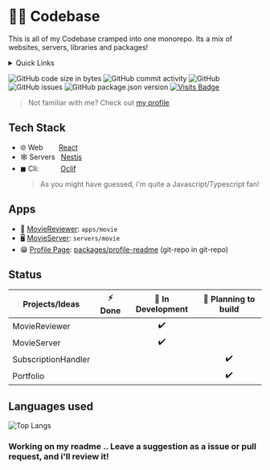 # 🧑‍💻 Codebase

This is all of my Codebase cramped into one monorepo.
Its a mix of websites, servers, libraries and packages!

<details>
  <summary>Quick Links</summary>
  <br />
  <ul>
    <li><a href="https://github.com/VincentThomas06/Codebase#Tech-stack">Tech stack</a></li>
    <li><a href="https://github.com/VincentThomas06/Codebase#Apps">Apps in codebase</a></li>
    <li><a href="https://github.com/VincentThomas06/Codebase#Status">Status of apps</a></li>
    <li><a href="https://github.com/VincentThomas06/Codebase#Languages-used">Languages used</a></li>
  </ul>
  <br />
</details>

![GitHub code size in bytes](https://img.shields.io/github/languages/code-size/VincentThomas06/Codebase?color=red&label=codebase&style=flat-square)
![GitHub commit activity](https://img.shields.io/github/commit-activity/m/VincentThomas06/Codebase?style=flat-square)
![GitHub](https://img.shields.io/github/license/VincentThomas06/Codebase?style=flat-square&color=yellow)
![GitHub issues](https://img.shields.io/github/issues-raw/VincentThomas06/Codebase?style=flat-square)
![GitHub package.json version](https://img.shields.io/github/package-json/v/VincentThomas06/Codebase?style=flat-square)
[![Visits Badge](https://badges.pufler.dev/visits/VincentThomas06/Codebase?style=flat-square)](https:braydoncoyer.dev)

> Not familiar with me? Check out [my profile](https://github.com/VincentThomas06)

## Tech Stack

- 🌐 Web&nbsp;&nbsp;&nbsp;&nbsp;&nbsp;&nbsp;&nbsp;&nbsp;<a href="https://nestjs.com">React</a>
- 🕸 Servers&nbsp;&nbsp;&nbsp;<a href="https://nestjs.org">Nestjs</a>
- ◼ Cli:&nbsp;&nbsp;&nbsp;&nbsp;&nbsp;&nbsp;&nbsp;&nbsp;&nbsp;&nbsp;&nbsp;<a href="https://oclif.io">Oclif</a>
  > As you might have guessed, i'm quite a Javascript/Typescript fan!

## Apps

- 🎥 [MovieReviewer](https://github.com/VincentThomas06/Codebase/tree/main/apps/movie): `apps/movie`<br/>
- 🖥️ [MovieServer](https://github.com/VincentThomas06/Codebase/tree/main/servers/movie): `servers/movie`
- 😁 [Profile Page](https://github.com/VincentThomas06): [packages/profile-readme](https://github.com/VincentThomas06/VincentThomas06) (git-repo in git-repo)

## Status

| Projects/Ideas      | ⚡ Done | 🚧 In Development | 🤔 Planning to build |
| ------------------- | :-----: | :---------------: | :------------------: |
| MovieReviewer       |         |        ✔️         |                      |
| MovieServer         |         |        ✔️         |                      |
| SubscriptionHandler |         |                   |          ✔️          |
| Portfolio           |         |                   |          ✔️          |

## Languages used

![Top Langs](https://github-readme-stats.vercel.app/api/top-langs/?username=VincentThomas06&layout=compact&theme=codeSTACKr)

### Working on my readme .. Leave a suggestion as a issue or pull request, and i'll review it!
